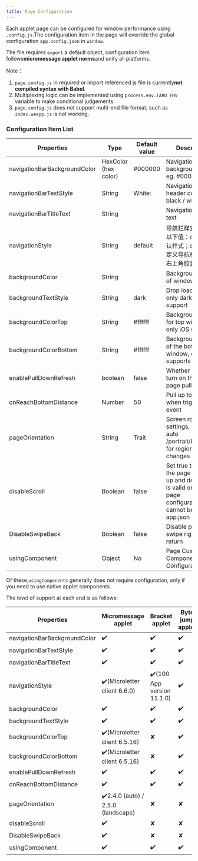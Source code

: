 ```yaml
---
title: Page Configuration
---
```


Each applet page can be configured for window performance using `.config.js`.The configuration item in the page will override the global configuration `app.config.json` in `window`.

The file requires `export` a default object, configuration item follows**micromessage applet norms**and unify all platforms.

Note：

1. `page.config.js` in required or import referenced js file is currently**not compiled syntax with Babel**.
2. Multiplexing logic can be implemented using `process.env.TARO_ENV` variable to make conditional judgements.
3. `page.config.js` does not support multi-end file format, such as `index.weapp.js` is not working.

### Configuration Item List

| Properties                   | Type                 | Default value | Description                                                                                                                 |
| ---------------------------- | -------------------- | ------------- | --------------------------------------------------------------------------------------------------------------------------- |
| navigationBarBackgroundColor | HexColor (hex color) | #000000       | Navigation bar background color, eg. #000000                                                                                |
| navigationBarTextStyle       | String               | White:        | Navigation bar header color, black / white only                                                                             |
| navigationBarTitleText       | String               |               | Navigation bar title text                                                                                                   |
| navigationStyle              | String               | default       | 导航栏样式，仅支持以下值：default 默认样式；custom 自定义导航栏，只保留右上角胶囊按钮                                                                          |
| backgroundColor              | String               |               | Background color of windows                                                                                                 |
| backgroundTextStyle          | String               | dark          | Drop loading style, only dark / light support                                                                               |
| backgroundColorTop           | String               | #ffffff       | Background color for top windows, only iOS supports                                                                         |
| backgroundColorBottom        | String               | #ffffff       | Background color of the bottom window, only iOS supports                                                                    |
| enablePullDownRefresh        | boolean              | false         | Whether or not to turn on the current page pull.                                                                            |
| onReachBottomDistance        | Number               | 50            | Pull up to bottom when triggering event                                                                                     |
| pageOrientation              | String               | Trait         | Screen rotation settings, support auto /portrait/landscape for regional changes                                             |
| disableScroll                | Boolean              | false         | Set true to allow the page to scroll up and down.<br />is valid only in page configuration, cannot be set in app.json |
| DisableSwipeBack             | Boolean              | false         | Disable page swipe right to return                                                                                          |
| usingComponent               | Object               | No            | Page Custom Component Configuration                                                                                         |

Of these,`usingComponents` generally does not require configuration, only if you need to use native applet components.

The level of support at each end is as follows:

| Properties                   | Micromessage applet                | Bracket applet             | Byte jump applet | PayPal applet | H5 | RN |
| ---------------------------- | ---------------------------------- | -------------------------- | ---------------- | ------------- | -- | -- |
| navigationBarBackgroundColor | ✔️                                 | ✔️                         | ✔️               | ✔️            | ✔️ | ✔️ |
| navigationBarTextStyle       | ✔️                                 | ✔️                         | ✔️               | ✘             | ✔️ | ✔️ |
| navigationBarTitleText       | ✔️                                 | ✔️                         | ✔️               | ✔️            | ✔️ | ✔️ |
| navigationStyle              | ✔️(Microletter client 6.6.0)       | ✔️(100 App version 11.1.0) | ✔️               | ✘             | ✘  | ✔️ |
| backgroundColor              | ✔️                                 | ✔️                         | ✔️               | ✘             | ✘  | ✔️ |
| backgroundTextStyle          | ✔️                                 | ✔️                         | ✔️               | ✘             | ✘  | ✔️ |
| backgroundColorTop           | ✔️(Microletter client 6.5.16)      | ✘                          | ✔️               | ✘             | ✘  | ✘  |
| backgroundColorBottom        | ✔️(Microletter client 6.5.16)      | ✘                          | ✔️               | ✘             | ✘  | ✘  |
| enablePullDownRefresh        | ✔️                                 | ✔️                         | ✔️               | ✔️            | ✘  | ✘  |
| onReachBottomDistance        | ✔️                                 | ✔️                         | ✔️               | ✘             | ✘  | ✘  |
| pageOrientation              | ✔️2.4.0 (auto) / 2.5.0 (landscape) | ✘                          | ✘                | ✘             | ✘  | ✘  |
| disableScroll                | ✔️                                 | ✘                          | ✘                | ✘             | ✘  | ✔️ |
| DisableSwipeBack             | ✔️                                 | ✘                          | ✘                | ✘             | ✘  | ✘  |
| usingComponent               | ✔️                                 | ✔️                         | ✔️               | ✔️            | ✘  | ✘  |
